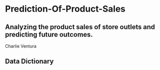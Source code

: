 # Prediction-Of-Product-Sales

## Analyzing the product sales of store outlets and predicting future outcomes.

Charlie Ventura

## Data Dictionary

<p align = "center"> 
  <img >
</p>
